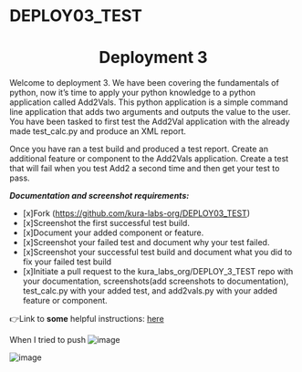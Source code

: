 # DEPLOY03_TEST

<h1 align=center>Deployment 3</h1>

Welcome to deployment 3. We have been covering the fundamentals of python, now it’s time to apply your python knowledge to a python application called Add2Vals. This python application is a simple command line application that adds two arguments and outputs the value to the user. You have been tasked to first test the Add2Val application with the already made test_calc.py and produce an XML report. 

Once you have ran a test build and produced a test report. Create an additional feature or component to the Add2Vals application. Create a test that will fail when you test Add2 a second time and then get your test to pass. 

***Documentation and screenshot requirements:*** 
- [x]Fork (https://github.com/kura-labs-org/DEPLOY03_TEST)
- [x]Screenshot the first successful test build.
- [x]Document your added component or feature.
- [x]Screenshot your failed test and document why your test failed.
- [x]Screenshot your successful test build and document what you did to fix your failed test build  
- [x]Initiate a pull request to the kura_labs_org/DEPLOY_3_TEST repo with your documentation, screenshots(add screenshots to documentation), test_calc.py with your added test, and add2vals.py with your added feature or component.   

👉Link to **some** helpful instructions: [here](https://github.com/kura-labs-org/DEPLOY03_TEST/blob/main/Deployment%203.pdf)  

When I tried to push
![image](https://user-images.githubusercontent.com/16675605/138919007-96b26da2-b7c1-46a5-a6fa-99954a7d555b.png)

![image](https://user-images.githubusercontent.com/16675605/138930060-c260a53f-288d-4c19-aa5b-75c59d357d0c.png)


